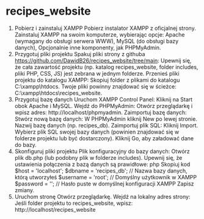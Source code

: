 # recipes_website
1. Pobierz i zainstaluj XAMPP
Pobierz instalator XAMPP z oficjalnej strony.
Zainstaluj XAMPP na swoim komputerze, wybierając opcje:
Apache (wymagany do obsługi serwera WWW),
MySQL (do obsługi bazy danych),
Opcjonalnie inne komponenty, jak PHPMyAdmin.
2. Przygotuj pliki projektu
Spakuj pliki strony z githuba https://github.com/DawidB26/recipes_website/tree/main:
Upewnij się, że cała zawartość projektu (np. katalog recipes_website, folder includes, pliki PHP, CSS, JS) jest zebrana w jednym folderze.
Przenieś pliki projektu do katalogu XAMPP:
Skopiuj folder z plikami do katalogu C:\xampp\htdocs.
Twoje pliki powinny znajdować się w ścieżce:
C:\xampp\htdocs\recipes_website.
3. Przygotuj bazę danych
Uruchom XAMPP Control Panel:
Kliknij na Start obok Apache i MySQL.
Wejdź do PHPMyAdmin:
Otwórz przeglądarkę i wpisz adres:
http://localhost/phpmyadmin.
Zaimportuj bazę danych:
Stwórz nową bazę danych:
W PHPMyAdmin kliknij New po lewej stronie.
Nazwij bazę danych (np. recipes_db).
Zaimportuj plik SQL:
Kliknij Import.
Wybierz plik SQL swojej bazy danych (powinien znajdować się w folderze projektu lub być dostarczony).
Kliknij Go, aby załadować dane do bazy.
4. Skonfiguruj pliki projektu
Plik konfiguracyjny do bazy danych:
Otwórz plik db.php (lub podobny plik w folderze includes).
Upewnij się, że ustawienia połączenia z bazą danych są prawidłowe:
php
Skopiuj kod
$host = 'localhost';
$dbname = 'recipes_db'; // Nazwa bazy danych, którą utworzyłeś
$username = 'root';     // Domyślny użytkownik w XAMPP
$password = '';         // Hasło puste w domyślnej konfiguracji XAMPP
Zapisz zmiany.
5. Uruchom stronę
Otwórz przeglądarkę.
Wejdź na lokalny adres strony:
Jeśli folder projektu to recipes_website, wpisz:
http://localhost/recipes_website